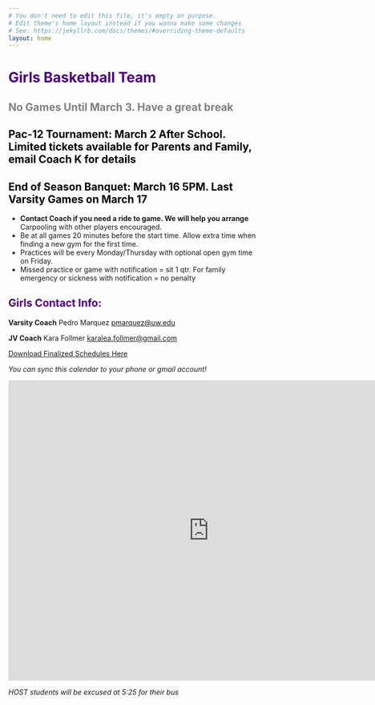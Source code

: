```yaml
---
# You don't need to edit this file, it's empty on purpose.
# Edit theme's home layout instead if you wanna make some changes
# See: https://jekyllrb.com/docs/themes/#overriding-theme-defaults
layout: home
---
```

# <span style ="color:indigo">**Girls Basketball Team**</span>

## <span style ="color:gray">**No Games Until March 3. Have a great break**</span>

## <span style ="color:black">**Pac-12 Tournament: March 2 After School. Limited tickets available for Parents and Family, email Coach K for details**</span>
## <span style ="color:black">**End of Season Banquet: March 16 5PM. Last Varsity Games on March 17**</span>


* **Contact Coach if you need a ride to game. We will help you arrange** Carpooling with other players encouraged.
* Be at all games 20 minutes before the start time. Allow extra time when finding a new gym for the first time.
* Practices will be every Monday/Thursday with optional open gym time on Friday.
* Missed practice or game with notification = sit 1 qtr. For family emergency or sickness with notification = no penalty

## <span style="color:indigo">Girls Contact Info:</span>

**Varsity Coach** Pedro Marquez [pmarquez@uw.edu](mailto:pmarquez@uw.edu)

**JV Coach** Kara Follmer [karalea.follmer@gmail.com](mailto:karalea.follmer@gmail.com)    

[Download Finalized Schedules Here](https://www.seattleschools.org/departments/athletics/schedules_information/)

*You can sync this calendar to your phone or gmail account!*

<iframe src="https://calendar.google.com/calendar/embed?src=creebg32ivhjuq38ij0t10c1h4%40group.calendar.google.com&ctz=America/Los_Angeles" style="border: 0" width="800" height="600" frameborder="0" scrolling="no"></iframe>

<script>
  (function(i,s,o,g,r,a,m){i['GoogleAnalyticsObject']=r;i[r]=i[r]||function(){
  (i[r].q=i[r].q||[]).push(arguments)},i[r].l=1*new Date();a=s.createElement(o),
  m=s.getElementsByTagName(o)[0];a.async=1;a.src=g;m.parentNode.insertBefore(a,m)
  })(window,document,'script','//www.google-analytics.com/analytics.js','ga');

  ga('create', 'UA-109236415-1', 'auto');
  ga('send', 'pageview');
</script>

_HOST students will be excused at 5:25   for their bus_
